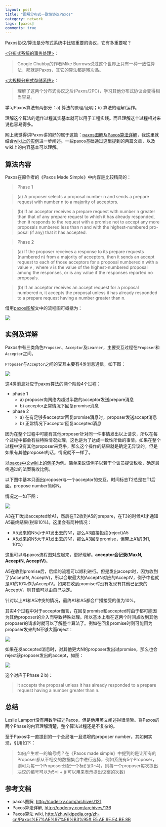 ```yaml
---
layout: post
title: "图解分布式一致性协议Paxos"
category: network
tags: [paxos]
comments: true
---
```


Paxos协议/算法是分布式系统中比较重要的协议，它有多重要呢？

[<分布式系统的事务处理>](http://coolshell.cn/articles/10910.html)：

> Google Chubby的作者Mike Burrows说过这个世界上只有一种一致性算法，那就是Paxos，其它的算法都是残次品。

[<大规模分布式存储系统>](http://book.douban.com/subject/25723658/)：

> 理解了这两个分布式协议之后(Paxos/2PC)，学习其他分布式协议会变得相当容易。

学习Paxos算法有两部分：a) 算法的原理/证明；b) 算法的理解/运作。

理解这个算法的运作过程其实基本就可以用于工程实践。而且理解这个过程相对来说也容易得多。

网上我觉得讲Paxos讲的好的属于这篇：[paxos图解](http://coderxy.com/archives/121)及[Paxos算法详解](http://coderxy.com/archives/136)，我这里就结合[wiki上的实例](http://zh.wikipedia.org/zh-cn/Paxos%E7%AE%97%E6%B3%95#.E5.AE.9E.E4.BE.8B)进一步阐述。一些paxos基础通过这里提到的两篇文章，以及wiki上的内容基本可以理解。
<!-- more -->
## 算法内容

Paxos在原作者的《Paxos Made Simple》中内容是比较精简的：

> Phase  1

>   (a) A proposer selects a proposal number n  and sends a prepare request with number  n to a majority of acceptors.

>   (b)  If  an  acceptor  receives  a prepare  request  with  number  n  greater than  that  of  any  prepare  request  to  which  it  has  already  responded, then it responds to the request with a promise not to accept any more proposals numbered less than  n  and with the highest-numbered pro-posal (if any) that it has accepted.

>   Phase  2

>   (a)  If  the  proposer  receives  a  response  to  its  prepare requests (numbered  n)  from  a  majority  of  acceptors,  then  it  sends  an  accept request to each of those acceptors for a proposal numbered  n  with a value v , where v is the value of the highest-numbered proposal among the responses, or is any value if the responses reported no proposals.

>   (b) If an acceptor receives an accept request for a proposal numbered n, it accepts the proposal unless it has already responded to a prepare request having a number greater than  n.

借用[paxos图解](http://coderxy.com/archives/121)文中的流程图可概括为：

![](/assets/res/paxos/paxos-flow.png)

## 实例及详解

Paxos中有三类角色`Proposer`、`Acceptor`及`Learner`，主要交互过程在`Proposer`和`Acceptor`之间。

`Proposer`与`Acceptor`之间的交互主要有4类消息通信，如下图：

![](/assets/res/paxos/paxos-messages.png)

这4类消息对应于paxos算法的两个阶段4个过程：

* phase 1 
    * a) proposer向网络内超过半数的acceptor发送prepare消息
    * b) acceptor正常情况下回复promise消息
* phase 2
    * a) 在有足够多acceptor回复promise消息时，proposer发送accept消息
    * b) 正常情况下acceptor回复accepted消息

因为在整个过程中可能有其他proposer针对同一件事情发出以上请求，所以在每个过程中都会有些特殊情况处理，这也是为了达成一致性所做的事情。如果在整个过程中没有其他proposer来竞争，那么这个操作的结果就是确定无异议的。但是如果有其他proposer的话，情况就不一样了。

以[paxos中文wiki上的例子](http://zh.wikipedia.org/zh-cn/Paxos%E7%AE%97%E6%B3%95#.E5.AE.9E.E4.BE.8B)为例。简单来说该例子以若干个议员提议税收，确定最终通过的法案税收比例。

以下图中基本只画出proposer与一个acceptor的交互。时间标志T2总是在T1后面。propose number简称N。

情况之一如下图：

![](/assets/res/paxos/paxos-e1.png)

A3在T1发出accepted给A1，然后在T2收到A5的prepare，在T3的时候A1才通知A5最终结果(税率10%)。这里会有两种情况：

* A5发来的N5小于A1发出去的N1，那么A3直接拒绝(reject)A5
* A5发来的N5大于A1发出去的N1，那么A3回复promise，但带上A1的(N1, 10%)

这里可以与paxos流程图对应起来，更好理解。**acceptor会记录(MaxN, AcceptN, AcceptV)**。

A5在收到promise后，后续的流程可以顺利进行。但是发出accept时，因为收到了(AcceptN, AcceptV)，所以会取最大的AcceptN对应的AcceptV，例子中也就是A1的10%作为AcceptV。如果在收到promise时没有发现有其他已记录的AcceptV，则其值可以由自己决定。

针对以上A1和A5冲突的情况，最终A1和A5都会广播接受的值为10%。

其实4个过程中对于acceptor而言，在回复promise和accepted时由于都可能因为其他proposer的介入而导致特殊处理。所以基本上看在这两个时间点收到其他proposer的请求时就可以了解整个算法了。例如在回复promise时则可能因为proposer发来的N不够大而reject：

![](/assets/res/paxos/paxos-e2.png)

如果在发accepted消息时，对其他更大N的proposer发出过promise，那么也会reject该proposer发出的accept，如图：

![](/assets/res/paxos/paxos-e3.png)

这个对应于Phase 2 b)：

> it accepts the proposal unless it has already responded to a prepare request having a number greater than  n.

## 总结

Leslie Lamport没有用数学描述Paxos，但是他用英文阐述得很清晰。将Paxos的两个Phase的内容理解清楚，整个算法过程还是不复杂的。

至于Paxos中一直提到的一个全局唯一且递增的proposer number，其如何实现，引用如下：

> 如何产生唯一的编号呢？在《Paxos made simple》中提到的是让所有的Proposer都从不相交的数据集合中进行选择，例如系统有5个Proposer，则可为每一个Proposer分配一个标识j(0~4)，则每一个proposer每次提出决议的编号可以为5*i + j(i可以用来表示提出议案的次数)

## 参考文档

* paxos图解, http://coderxy.com/archives/121
* Paxos算法详解, http://coderxy.com/archives/136
* Paxos算法 wiki, http://zh.wikipedia.org/zh-cn/Paxos%E7%AE%97%E6%B3%95#.E5.AE.9E.E4.BE.8B



